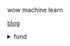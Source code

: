 <!-- ![Avram's GitHub stats](https://github-readme-stats.vercel.app/api?username=avramdj&show_icons=true) -->
wow machine learn

[blog](https://avramdj.github.io/)

<details>
  <summary>fund</summary>

  send [runpod credits](https://console.runpod.io/user/billing#:~:text=Credit%20Codes,Generate%20Code) to avramdjordjevic2 at gmail dt com
</details>
<!-- [Book a call](https://calendly.com/avramdjordjevic2/30min) -->
